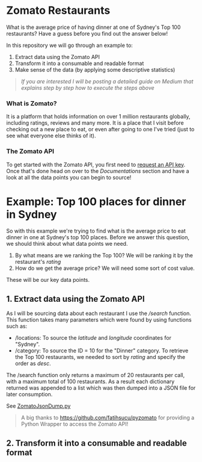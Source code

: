 
# Zomato Restaurants
What is the average price of having dinner at one of Sydney's Top 100 restaurants? Have a guess before you find out the answer below!

In this repository we will go through an example to:
1. Extract data using the Zomato API
2. Transform it into a consumable and readable format
3. Make sense of the data (by applying some descriptive statistics)

> _If you are interested I will be posting a detailed guide on Medium that explains step by step how to execute the steps above_

### What is Zomato?
It is a platform that holds information on over 1 million restaurants globally, including ratings, reviews and many more. It is a place that I visit before checking out a new place to eat, or even after going to one I've tried (just to see what everyone else thinks of it).

### The Zomato API
To get started with the Zomato API, you first need to [request an API key](https://developers.zomato.com/api?lang=id). Once that's done head on over to the _Documentations_ section and have a look at all the data points you can begin to source!

# Example: Top 100 places for dinner in Sydney
So with this example we're trying to find what is the average price to eat dinner in one at Sydney's top 100 places. Before we answer this question, we should think about what data points we need.
1. By what means are we ranking the Top 100? We will be ranking it by the restaurant's _rating_
2. How do we get the average price? We will need some sort of cost value.

These will be our key data points.

## 1. Extract data using the Zomato API
As I will be sourcing data about each restaurant I use the _/search_ function. This function takes many parameters which were found by using functions such as:
* /locations: To source the _latitude_ and _longitude_ coordinates for "Sydney".
* /category: To source the ID = 10 for the "Dinner" category.
To retrieve the Top 100 restaurants, we needed to sort by _rating_ and specify the order as _desc_. 

The /search function only returns a maximum of 20 restaurants per call, with a maximum total of 100 restaurants. As a result each dictionary returned was appended to a list which was then dumped into a JSON file for later consumption.

See [ZomatoJsonDump.py](https://github.com/trinhjorwe/zomato-restaurants/blob/master/ZomatoJsonDump.py)


> A big thanks to https://github.com/fatihsucu/pyzomato for providing a Python Wrapper to access the Zomato API!

## 2. Transform it into a consumable and readable format







